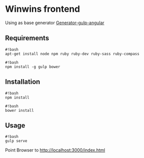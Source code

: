 # Winwins frontend

Using as base generator [Generator-gulp-angular](https://github.com/Swiip/generator-gulp-angular)

## Requirements
```
#!bash
apt-get install node npm ruby ruby-dev ruby-sass ruby-compass
```
```
#!bash
npm install -g gulp bower
```

## Installation
```
#!bash
npm install
```
```
#!bash
bower install
```

## Usage
```
#!bash
gulp serve
```
Point Browser to [http://localhost:3000/index.html](http://localhost:3000/index.html)
